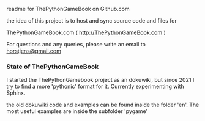 readme for ThePythonGameBook on Github.com

the idea of this project is to host and sync source code and files for

ThePythonGameBook.com ( http://ThePythonGameBook.com ) 

For questions and any queries, please write an email to horstjens@gmail.com


### State of ThePythonGameBook
  
I started the ThePythonGamebook project as an dokuwiki, but since 2021 I try to find a more 'pythonic' format for it. Currently experimenting with Sphinx.

the old dokuwiki code and examples can be found inside the folder 'en'. The most useful examples are inside the subfolder 'pygame'

